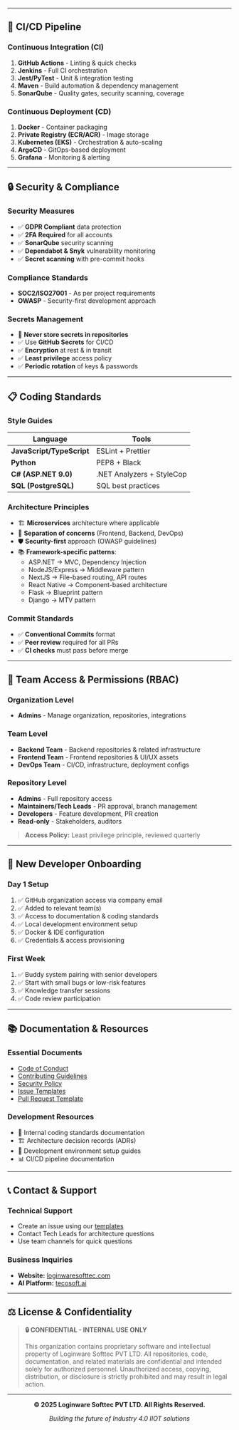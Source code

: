 
---

## 🚀 CI/CD Pipeline

### **Continuous Integration (CI)**
1. **GitHub Actions** - Linting & quick checks  
2. **Jenkins** - Full CI orchestration  
3. **Jest/PyTest** - Unit & integration testing  
4. **Maven** - Build automation & dependency management  
5. **SonarQube** - Quality gates, security scanning, coverage  

### **Continuous Deployment (CD)**
1. **Docker** - Container packaging  
2. **Private Registry (ECR/ACR)** - Image storage  
3. **Kubernetes (EKS)** - Orchestration & auto-scaling  
4. **ArgoCD** - GitOps-based deployment  
5. **Grafana** - Monitoring & alerting  

---

## 🔒 Security & Compliance

### **Security Measures**
- ✅ **GDPR Compliant** data protection  
- ✅ **2FA Required** for all accounts  
- ✅ **SonarQube** security scanning  
- ✅ **Dependabot & Snyk** vulnerability monitoring  
- ✅ **Secret scanning** with pre-commit hooks  

### **Compliance Standards**
- **SOC2/ISO27001** - As per project requirements  
- **OWASP** - Security-first development approach  

### **Secrets Management**
- 🚫 **Never store secrets in repositories**  
- ✅ Use **GitHub Secrets** for CI/CD  
- ✅ **Encryption** at rest & in transit  
- ✅ **Least privilege** access policy  
- ✅ **Periodic rotation** of keys & passwords  

---

## 📋 Coding Standards

### **Style Guides**
| Language | Tools |
|----------|-------|
| **JavaScript/TypeScript** | ESLint + Prettier |
| **Python** | PEP8 + Black |
| **C# (ASP.NET 9.0)** | .NET Analyzers + StyleCop |
| **SQL (PostgreSQL)** | SQL best practices |

### **Architecture Principles**
- 🏗️ **Microservices** architecture where applicable  
- 🔄 **Separation of concerns** (Frontend, Backend, DevOps)  
- 🛡️ **Security-first** approach (OWASP guidelines)  
- 📚 **Framework-specific patterns**:  
  - ASP.NET → MVC, Dependency Injection  
  - NodeJS/Express → Middleware pattern  
  - NextJS → File-based routing, API routes  
  - React Native → Component-based architecture  
  - Flask → Blueprint pattern  
  - Django → MTV pattern  

### **Commit Standards**
- ✅ **Conventional Commits** format  
- ✅ **Peer review** required for all PRs  
- ✅ **CI checks** must pass before merge  

---

## 🎯 Team Access & Permissions (RBAC)

### **Organization Level**
- **Admins** - Manage organization, repositories, integrations  

### **Team Level**
- **Backend Team** - Backend repositories & related infrastructure  
- **Frontend Team** - Frontend repositories & UI/UX assets  
- **DevOps Team** - CI/CD, infrastructure, deployment configs  

### **Repository Level**
- **Admins** - Full repository access  
- **Maintainers/Tech Leads** - PR approval, branch management  
- **Developers** - Feature development, PR creation  
- **Read-only** - Stakeholders, auditors  

> **Access Policy:** Least privilege principle, reviewed quarterly  

---

## 🚀 New Developer Onboarding

### **Day 1 Setup**
1. ✅ GitHub organization access via company email  
2. ✅ Added to relevant team(s)  
3. ✅ Access to documentation & coding standards  
4. ✅ Local development environment setup  
5. ✅ Docker & IDE configuration  
6. ✅ Credentials & access provisioning  

### **First Week**
1. ✅ Buddy system pairing with senior developers  
2. ✅ Start with small bugs or low-risk features  
3. ✅ Knowledge transfer sessions  
4. ✅ Code review participation  

---

## 📚 Documentation & Resources

### **Essential Documents**
- [Code of Conduct](.github/CODE_OF_CONDUCT.md)  
- [Contributing Guidelines](.github/CONTRIBUTING.md)  
- [Security Policy](.github/SECURITY.md)  
- [Issue Templates](.github/ISSUE_TEMPLATE/)  
- [Pull Request Template](.github/PULL_REQUEST_TEMPLATE.md)  

### **Development Resources**
- 📖 Internal coding standards documentation  
- 🏗️ Architecture decision records (ADRs)  
- 🔧 Development environment setup guides  
- 📊 CI/CD pipeline documentation  

---

## 📞 Contact & Support

### **Technical Support**
- Create an issue using our [templates](.github/ISSUE_TEMPLATE/)  
- Contact Tech Leads for architecture questions  
- Use team channels for quick questions  

### **Business Inquiries**
- **Website:** [loginwaresofttec.com](https://loginwaresofttec.com)  
- **AI Platform:** [tecosoft.ai](https://tecosoft.ai)  

---

## ⚖️ License & Confidentiality

> **🔒 CONFIDENTIAL - INTERNAL USE ONLY**  
>  
> This organization contains proprietary software and intellectual property of Loginware Softtec PVT LTD. All repositories, code, documentation, and related materials are confidential and intended solely for authorized personnel. Unauthorized access, copying, distribution, or disclosure is strictly prohibited and may result in legal action.

---

<div align="center">

**© 2025 Loginware Softtec PVT LTD. All Rights Reserved.**

*Building the future of Industry 4.0 IIOT solutions*

</div>
